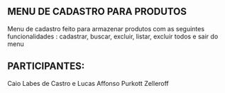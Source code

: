 ## MENU DE CADASTRO PARA PRODUTOS

Menu de cadastro feito para armazenar produtos com as seguintes funcionalidades : cadastrar, buscar, excluir, listar, excluir todos e sair do menu

## PARTICIPANTES:

Caio Labes de Castro e Lucas Affonso Purkott Zelleroff
